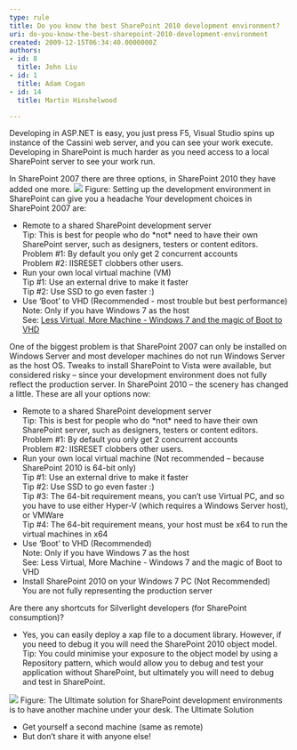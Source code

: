 ```yaml
---
type: rule
title: Do you know the best SharePoint 2010 development environment?
uri: do-you-know-the-best-sharepoint-2010-development-environment
created: 2009-12-15T06:34:40.0000000Z
authors:
- id: 8
  title: John Liu
- id: 1
  title: Adam Cogan
- id: 14
  title: Martin Hinshelwood

---
```



Developing in ASP.NET is easy, you just press F5, Visual Studio spins up instance of the Cassini web server, and you can see your work execute. Developing in SharePoint is much harder as you need access to a local SharePoint server to see your work run.

In SharePoint 2007 there are three options, in SharePoint 2010 they have added one more.
![](/Standards/SoftwareDevelopment/RulesToBetterSharePoint/PublishingImages/SetupSPEnviroment.jpg) Figure: Setting up the development environment in SharePoint can give you a headache  Your development choices in SharePoint 2007 are: 
- Remote to a shared SharePoint development server 
<br>    Tip: This is best for people who do \*not\* need to have their own SharePoint server, such as designers, testers or content editors.
<br>    Problem #1: By default you only get 2 concurrent accounts
<br>    Problem #2: IISRESET clobbers other users.
- Run your own local virtual machine (VM)
<br>    Tip #1: Use an external drive to make it faster
<br>    Tip #2: Use SSD to go even faster :)
- Use ‘Boot’ to VHD (Recommended - most trouble but best performance)
<br>    Note: Only if you have Windows 7 as the host 
<br>    See: [Less Virtual, More Machine - Windows 7 and the magic of Boot to VHD](http&#58;//www.hanselman.com/blog/LessVirtualMoreMachineWindows7AndTheMagicOfBootToVHD.aspx)


One of the biggest problem is that SharePoint 2007 can only be installed on Windows Server and most developer machines do not run Windows Server as the host OS. Tweaks to install SharePoint to Vista were available, but considered risky – since your development environment does not fully reflect the production server.
 In SharePoint 2010 – the scenery has changed a little. These are all your options now:

- Remote to a shared SharePoint development server 
<br>    Tip: This is best for people who do \*not\* need to have their own SharePoint server, such as designers, testers or content editors.
<br>    Problem #1: By default you only get 2 concurrent accounts
<br>    Problem #2: IISRESET clobbers other users.
- Run your own local virtual machine (Not recommended – because SharePoint 2010 is 64-bit only) 
<br>    Tip #1: Use an external drive to make it faster
<br>    Tip #2: Use SSD to go even faster :)
<br>    Tip #3: The 64-bit requirement means, you can’t use Virtual PC, and so you have to use either Hyper-V (which requires a Windows Server host), or VMWare
<br>    Tip #4: The 64-bit requirement means, your host must be x64 to run the virtual machines in x64
- Use ‘Boot’ to VHD (Recommended) 
<br>    Note: Only if you have Windows 7 as the host
<br>    See: Less Virtual, More Machine - Windows 7 and the magic of Boot to VHD
- Install SharePoint 2010 on your Windows 7 PC (Not Recommended)
<br>    You are not fully representing the production server

 Are there any shortcuts for Silverlight developers (for SharePoint consumption)? 

- Yes, you can easily deploy a xap file to a document library. However, if you need to debug it you will need the SharePoint 2010 object model. 
<br>    Tip: You could minimise your exposure to the object model by using a Repository pattern, which would allow you to debug and test your application without SharePoint, but ultimately you will need to debug and test in SharePoint.

![](/Standards/SoftwareDevelopment/RulesToBetterSharePoint/PublishingImages/UltimateSolution.jpg) Figure: The Ultimate solution for SharePoint development environments is to have another machine under your desk. The Ultimate Solution 

- Get yourself a second machine (same as remote)
- But don’t share it with anyone else!


